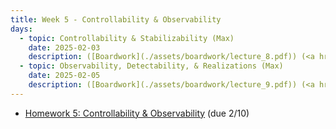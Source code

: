 ```yaml
---
title: Week 5 - Controllability & Observability
days:
  - topic: Controllability & Stabilizability (Max)
    date: 2025-02-03
    description: ([Boardwork](./assets/boardwork/lecture_8.pdf)) (<a href="https://www.youtube.com/watch?v=7O88QadFvu8&list=PLU2v_5UVjn7d6-pFEjqvXhI0fE83DfncU&index=12">Video</a>) <br /> Reading - LN 4.1, CD 8
  - topic: Observability, Detectability, & Realizations (Max)
    date: 2025-02-05
    description: ([Boardwork](./assets/boardwork/lecture_9.pdf)) (<a href="https://www.youtube.com/watch?v=Yb2k7NzhV6A&list=PLU2v_5UVjn7d6-pFEjqvXhI0fE83DfncU&index=13">Video</a>) <br /> Reading - LN 4.2, 4.3, CD 8
---
```


- [Homework 5: Controllability & Observability](./assets/hw/CDS_131_Homework_5.pdf) (due 2/10)

<a id="Week6"></a>
